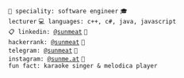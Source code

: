 <code>👷 speciality: software engineer</code>
<code>🎓 lecturer</code>
<code>💻 languages: c++, c#, java, javascript</code><br>
<code>📋 linkedin: [@sunmeat](https://www.linkedin.com/in/sunmeat)</code>
<code>💅 hackerrank: [@sunmeat](https://www.hackerrank.com/sunmeat)</code>
<code>📱 telegram: [@sunmeat](https://t.me/sunmeat)</code>
<code>📸 instagram: [@sunme.at](https://www.instagram.com/sunme.at/)</code>
<code>🎤 fun fact: karaoke singer & melodica player</code>
